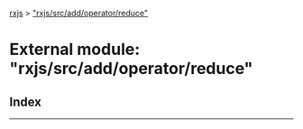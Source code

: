 [rxjs](../README.md) > ["rxjs/src/add/operator/reduce"](../modules/_rxjs_src_add_operator_reduce_.md)

# External module: "rxjs/src/add/operator/reduce"

## Index

---

